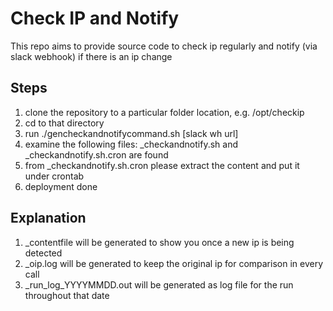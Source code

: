 Check IP and Notify
====================
This repo aims to provide source code to check ip regularly and notify (via slack webhook) if there is an ip change

Steps
-----
1. clone the repository to a particular folder location, e.g. /opt/checkip
2. cd to that directory
3. run ./gencheckandnotifycommand.sh [slack wh url]
4. examine the following files: _checkandnotify.sh and _checkandnotify.sh.cron are found
5. from _checkandnotify.sh.cron please extract the content and put it under crontab
6. deployment done

Explanation
-----------
1. _contentfile will be generated to show you once a new ip is being detected
2. _oip.log will be generated to keep the original ip for comparison in every call
3. _run_log_YYYYMMDD.out will be generated as log file for the run throughout that date

